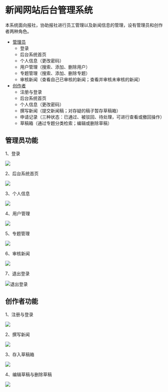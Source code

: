 # 新闻网站后台管理系统

​	本系统面向报社，协助报社进行员工管理以及新闻信息的管理，设有管理员和创作者两种角色。

+ [管理员](#管理员功能)
  + 登录
  + 后台系统首页
  + 个人信息（更改密码）
  + 用户管理（搜索、添加、删除用户）
  + 专题管理（搜索、添加、删除专题）
  + 审核新闻（查看自己已审核的新闻；查看并审核未审核的新闻）
+ [创作者](#创作者功能)
  + 注册与登录
  + 后台系统首页
  + 个人信息（更改密码）
  + 撰写新闻（提交新闻稿；对存疑的稿子暂存草稿箱）
  + 申请记录（三种状态：已通过、被驳回、待处理，可进行查看或撤回操作）
  + 草稿箱（通过专题分类检索；编辑或删除草稿）

## 管理员功能

1、登录

<img src="D:\Aweb学习\vue-news\news效果动图\登录-管理员.gif"  />

2、后台系统首页

![](D:\Aweb学习\vue-news\news效果动图\管理员-首页.gif)

3、个人信息

![](D:\Aweb学习\vue-news\news效果动图\管理员-个人信息.gif)

4、用户管理

![](D:\Aweb学习\vue-news\news效果动图\用户管理-管理员.gif)

5、专题管理

![](D:\Aweb学习\vue-news\news效果动图\专题管理-管理员.gif)

6、审核新闻

![](D:\Aweb学习\vue-news\news效果动图\审核新闻-管理员.gif)

7、退出登录

![退出登录](D:\Aweb学习\vue-news\news效果动图\退出登录.gif)

## 创作者功能

1、注册与登录

![](D:\Aweb学习\vue-news\news效果动图\注册登录-创作者.gif)

2、撰写新闻

![](D:\Aweb学习\vue-news\news效果动图\提交新闻稿-创作者.gif)

3、存入草稿箱

![](D:\Aweb学习\vue-news\news效果动图\存草稿-创作者.gif)

4、编辑草稿与删除草稿

![](D:\Aweb学习\vue-news\news效果动图\草稿箱-创作者.gif)

